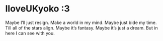 # IloveUKyoko :3

Maybe I’ll just resign.
Make a world in my mind.
Maybe just bide my time.
Till all of the stars align.
Maybe it’s fantasy.
Maybe it’s just a dream.
But in here I can see with you.
